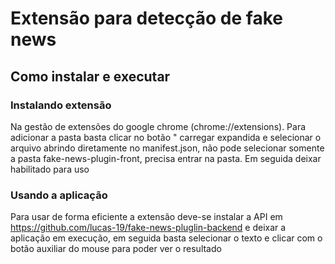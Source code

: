 # Extensão para detecção de fake news


## Como instalar e executar

### Instalando extensão

Na gestão de extensões do google chrome (chrome://extensions).
Para adicionar a pasta basta clicar no botão " carregar expandida e selecionar o arquivo abrindo diretamente no manifest.json, não pode selecionar somente a pasta fake-news-plugin-front, precisa entrar na pasta.
Em seguida deixar habilitado para uso


### Usando a aplicação
 Para usar de forma eficiente a extensão deve-se instalar a API em https://github.com/lucas-19/fake-news-pluglin-backend e deixar a aplicação em execução, em seguida basta selecionar o texto e clicar com o botão auxiliar do mouse para poder ver o resultado
